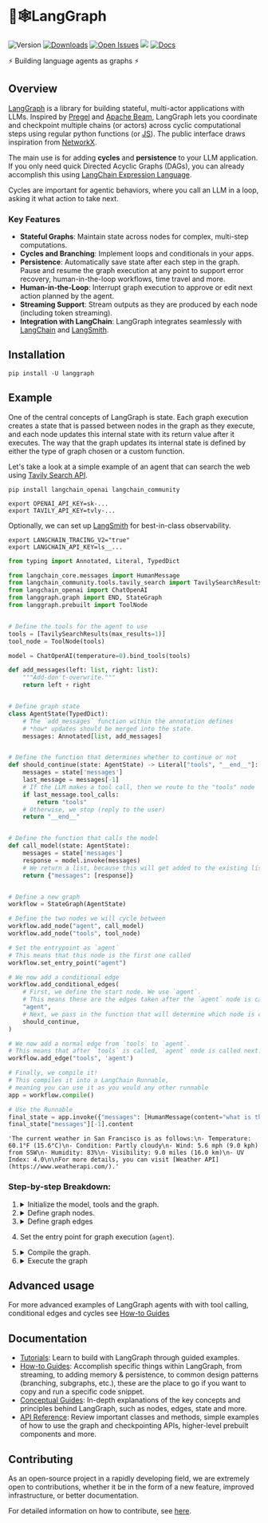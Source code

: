 # 🦜🕸️LangGraph

![Version](https://img.shields.io/pypi/v/langgraph)
[![Downloads](https://static.pepy.tech/badge/langgraph/month)](https://pepy.tech/project/langgraph)
[![Open Issues](https://img.shields.io/github/issues-raw/langchain-ai/langgraph)](https://github.com/langchain-ai/langgraph/issues)
[![](https://dcbadge.vercel.app/api/server/6adMQxSpJS?compact=true&style=flat)](https://discord.com/channels/1038097195422978059/1170024642245832774)
[![Docs](https://img.shields.io/badge/docs-latest-blue)](https://langchain-ai.github.io/langgraph/)

⚡ Building language agents as graphs ⚡

## Overview

[LangGraph](https://langchain-ai.github.io/langgraph/) is a library for building stateful, multi-actor applications with LLMs.
Inspired by [Pregel](https://research.google/pubs/pub37252/) and [Apache Beam](https://beam.apache.org/), LangGraph lets you coordinate and checkpoint multiple chains (or actors) across cyclic computational steps using regular python functions (or [JS](https://github.com/langchain-ai/langgraphjs)). The public interface draws inspiration from [NetworkX](https://networkx.org/documentation/latest/).

The main use is for adding **cycles** and **persistence** to your LLM application. If you only need quick Directed Acyclic Graphs (DAGs), you can already accomplish this using [LangChain Expression Language](https://python.langchain.com/docs/expression_language/).

Cycles are important for agentic behaviors, where you call an LLM in a loop, asking it what action to take next.

### Key Features

- **Stateful Graphs**: Maintain state across nodes for complex, multi-step computations.
- **Cycles and Branching**: Implement loops and conditionals in your apps.
- **Persistence**: Automatically save state after each step in the graph. Pause and resume the graph execution at any point to support error recovery, human-in-the-loop workflows, time travel and more.
- **Human-in-the-Loop**: Interrupt graph execution to approve or edit next action planned by the agent.
- **Streaming Support**: Stream outputs as they are produced by each node (including token streaming).
- **Integration with LangChain**: LangGraph integrates seamlessly with [LangChain](https://github.com/langchain-ai/langchain/) and [LangSmith](https://docs.smith.langchain.com/).


## Installation

```shell
pip install -U langgraph
```

## Example

One of the central concepts of LangGraph is state. Each graph execution creates a state that is passed between nodes in the graph as they execute, and each node updates this internal state with its return value after it executes. The way that the graph updates its internal state is defined by either the type of graph chosen or a custom function.

Let's take a look at a simple example of an agent that can search the web using [Tavily Search API](https://tavily.com/).

```shell
pip install langchain_openai langchain_community
```

```shell
export OPENAI_API_KEY=sk-...
export TAVILY_API_KEY=tvly-...
```

Optionally, we can set up [LangSmith](https://docs.smith.langchain.com/) for best-in-class observability.

```shell
export LANGCHAIN_TRACING_V2="true"
export LANGCHAIN_API_KEY=ls__...
```

```python
from typing import Annotated, Literal, TypedDict

from langchain_core.messages import HumanMessage
from langchain_community.tools.tavily_search import TavilySearchResults
from langchain_openai import ChatOpenAI
from langgraph.graph import END, StateGraph
from langgraph.prebuilt import ToolNode


# Define the tools for the agent to use
tools = [TavilySearchResults(max_results=1)]
tool_node = ToolNode(tools)

model = ChatOpenAI(temperature=0).bind_tools(tools)

def add_messages(left: list, right: list):
    """Add-don't-overwrite."""
    return left + right


# Define graph state
class AgentState(TypedDict):
    # The `add_messages` function within the annotation defines
    # *how* updates should be merged into the state.
    messages: Annotated[list, add_messages]


# Define the function that determines whether to continue or not
def should_continue(state: AgentState) -> Literal["tools", "__end__"]:
    messages = state['messages']
    last_message = messages[-1]
    # If the LLM makes a tool call, then we route to the "tools" node
    if last_message.tool_calls:
        return "tools"
    # Otherwise, we stop (reply to the user)
    return "__end__"


# Define the function that calls the model
def call_model(state: AgentState):
    messages = state['messages']
    response = model.invoke(messages)
    # We return a list, because this will get added to the existing list
    return {"messages": [response]}


# Define a new graph
workflow = StateGraph(AgentState)

# Define the two nodes we will cycle between
workflow.add_node("agent", call_model)
workflow.add_node("tools", tool_node)

# Set the entrypoint as `agent`
# This means that this node is the first one called
workflow.set_entry_point("agent")

# We now add a conditional edge
workflow.add_conditional_edges(
    # First, we define the start node. We use `agent`.
    # This means these are the edges taken after the `agent` node is called.
    "agent",
    # Next, we pass in the function that will determine which node is called next.
    should_continue,
)

# We now add a normal edge from `tools` to `agent`.
# This means that after `tools` is called, `agent` node is called next.
workflow.add_edge("tools", 'agent')

# Finally, we compile it!
# This compiles it into a LangChain Runnable,
# meaning you can use it as you would any other runnable
app = workflow.compile()

# Use the Runnable
final_state = app.invoke({"messages": [HumanMessage(content="what is the weather in sf")]})
final_state["messages"][-1].content
```

```
'The current weather in San Francisco is as follows:\n- Temperature: 60.1°F (15.6°C)\n- Condition: Partly cloudy\n- Wind: 5.6 mph (9.0 kph) from SSW\n- Humidity: 83%\n- Visibility: 9.0 miles (16.0 km)\n- UV Index: 4.0\n\nFor more details, you can visit [Weather API](https://www.weatherapi.com/).'
```

### Step-by-step Breakdown:

1. <details>
    <summary>Initialize the model, tools and the graph.</summary>

    - we use `ChatOpenAI` as our LLM. **NOTE:** we need make sure the model knows that it has these tools available to call. We can do this by converting the LangChain tools into the format for OpenAI tool calling using the `.bind_tools()` method.
    - we define the tools we want to use -- a web search tool in our case. It is really easy to create your own tools - see documentation here on how to do that [here](https://python.langchain.com/docs/modules/agents/tools/custom_tools).
   </details>
2. <details>
    <summary>Define graph nodes.</summary>

    There are two main nodes we need for this:
      - The `agent` node: responsible for deciding what (if any) actions to take.
      - A function to invoke tools (a prebuilt `ToolNode` instance): if the agent decides to take an action, this node will then execute that action.
   </details>
3. <details>
    <summary>Define graph edges</summary>
      We define both normal and conditional edges. Conditional edge means that the destination depends on the contents of the graph's State. In our case, the destination is not known until the agent (LLM) decides.

      We define one of each type of edge:
      - Conditional edge: after the agent is called, we should either:
        - a. Run tools if the agent said to take an action, OR
        - b. Finish (respond to the user) if the agent did not ask to run tools
      - Normal edge: after the tools are invoked, the graph should always return to the agent to decide what to do next
   </details>
4. Set the entry point for graph execution (`agent`).
5. <details>
    <summary>Compile the graph.</summary>

    When we compile the graph, we are translating it to low-level [Pregel](https://research.google/pubs/pregel-a-system-for-large-scale-graph-processing/) operations
    </details>
6. <details>
   <summary>Execute the graph</summary>

    1. LangGraph adds the input message to the internal state, then passes the state to the entrypoint node, `"agent"`.
    2. The `"agent"` node executes, invoking the chat model.
    3. The chat model returns an `AIMessage`. LangGraph adds this to the state.
    4. Graph cycles the following steps until there are no more `tool_calls` on `AIMessage`:
      - If `AIMessage` has `tool_calls`, `"tools"` node executes
      - The `"agent"` node executes again and returns `AIMessage`
    5. Execution progresses to the special `END` value and outputs the final state.
    And as a result, we get a list of all our chat messages as output.
   </details>

## Advanced usage

For more advanced examples of LangGraph agents with with tool calling, conditional edges and cycles see [How-to Guides](https://langchain-ai.github.io/langgraph/how-tos/)


## Documentation

* [Tutorials](https://langchain-ai.github.io/langgraph/tutorials/): Learn to build with LangGraph through guided examples.
* [How-to Guides](https://langchain-ai.github.io/langgraph/how-tos/): Accomplish specific things within LangGraph, from streaming, to adding memory & persistence, to common design patterns (branching, subgraphs, etc.), these are the place to go if you want to copy and run a specific code snippet.
* [Conceptual Guides](https://langchain-ai.github.io/langgraph/concepts/): In-depth explanations of the key concepts and principles behind LangGraph, such as nodes, edges, state and more.
* [API Reference](https://langchain-ai.github.io/langgraph/reference/graphs/): Review important classes and methods, simple examples of how to use the graph and checkpointing APIs, higher-level prebuilt components and more.

## Contributing

As an open-source project in a rapidly developing field, we are extremely open to contributions, whether it be in the form of a new feature, improved infrastructure, or better documentation.

For detailed information on how to contribute, see [here](https://python.langchain.com/v0.2/docs/contributing/).